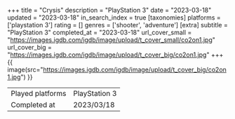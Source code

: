+++
title = "Crysis"
description = "PlayStation 3"
date = "2023-03-18"
updated = "2023-03-18"
in_search_index = true
[taxonomies]
platforms = ['playstation 3']
rating = []
genres = ['shooter', 'adventure']
[extra]
subtitle = "PlayStation 3"
completed_at = "2023-03-18"
url_cover_small = "https://images.igdb.com/igdb/image/upload/t_cover_small/co2on1.jpg"
url_cover_big = "https://images.igdb.com/igdb/image/upload/t_cover_big/co2on1.jpg"
+++
{{ image(src="https://images.igdb.com/igdb/image/upload/t_cover_big/co2on1.jpg") }}

|              |            |
| ------------ | ---------- |
| Played platforms    | PlayStation 3 |
| Completed at | 2023/03/18 |



